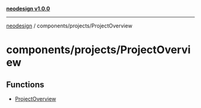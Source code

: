 [**neodesign v1.0.0**](../../../README.md)

***

[neodesign](../../../modules.md) / components/projects/ProjectOverview

# components/projects/ProjectOverview

## Functions

- [ProjectOverview](functions/ProjectOverview.md)
